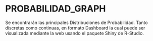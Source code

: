 # PROBABILIDAD_GRAPH
Se encontrarán las principales Distribuciones de Probabilidad. Tanto discretas como continuas, en formato Dashboard la cual puede ser visualizada mediante la web usando el paquete Shiny de R-Studio. 
